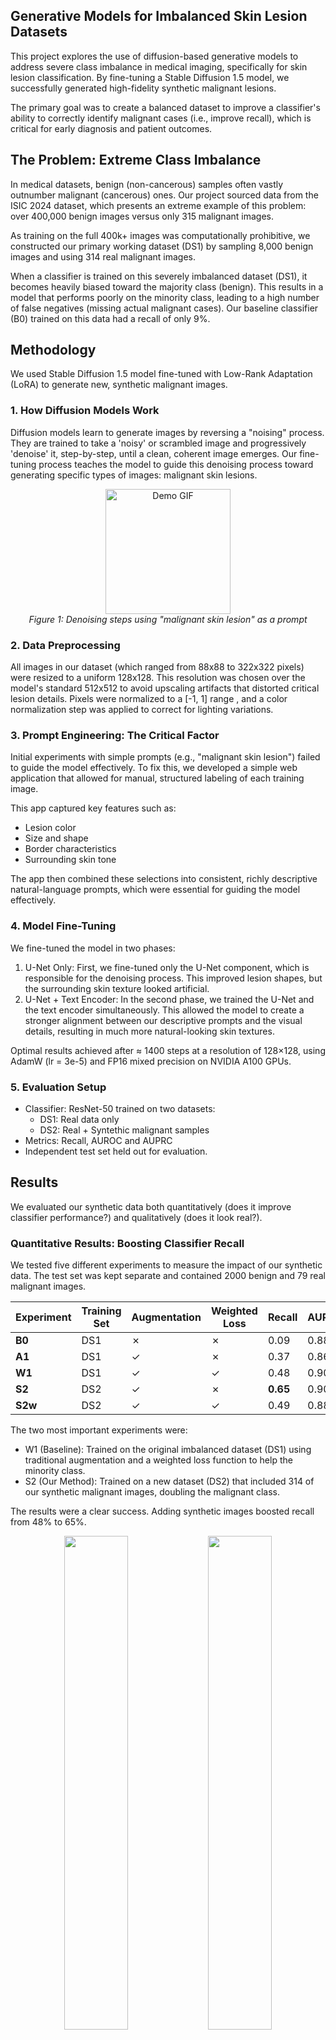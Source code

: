 ## Generative Models for Imbalanced Skin Lesion Datasets

This project explores the use of diffusion-based generative models to address severe class imbalance in medical imaging, specifically for skin lesion classification. By fine-tuning a Stable Diffusion 1.5 model, we successfully generated high-fidelity synthetic malignant lesions.

The primary goal was to create a balanced dataset to improve a classifier's ability to correctly identify malignant cases (i.e., improve recall), which is critical for early diagnosis and patient outcomes.

## The Problem: Extreme Class Imbalance

In medical datasets, benign (non-cancerous) samples often vastly outnumber malignant (cancerous) ones. Our project sourced data from the ISIC 2024 dataset, which presents an extreme example of this problem: over 400,000 benign images versus only 315 malignant images.

As training on the full 400k+ images was computationally prohibitive, we constructed our primary working dataset (DS1) by sampling 8,000 benign images and using 314 real malignant images.

When a classifier is trained on this severely imbalanced dataset (DS1), it becomes heavily biased toward the majority class (benign). This results in a model that performs poorly on the minority class, leading to a high number of false negatives (missing actual malignant cases). Our baseline classifier (B0) trained on this data had a recall of only 9%.

## Methodology

We used  Stable Diffusion 1.5 model fine-tuned with Low-Rank Adaptation (LoRA)  to generate new, synthetic malignant images.

### 1. How Diffusion Models Work

Diffusion models learn to generate images by reversing a "noising" process. They are trained to take a 'noisy' or scrambled image and progressively 'denoise' it, step-by-step, until a clean, coherent image emerges. Our fine-tuning process teaches the model to guide this denoising process toward generating specific types of images: malignant skin lesions.

<p align="center">
  <img src="public/denoising-steps.gif" alt="Demo GIF" width="200"><br>
  <em>Figure 1: Denoising steps using "malignant skin lesion" as a prompt</em>
</p>

### 2. Data Preprocessing

All images in our dataset (which ranged from 88x88 to 322x322 pixels) were resized to a uniform 128x128. This resolution was chosen over the model's standard 512x512 to avoid upscaling artifacts that distorted critical lesion details. Pixels were normalized to a [-1, 1] range , and a color normalization step was applied to correct for lighting variations.

### 3. Prompt Engineering: The Critical Factor

Initial experiments with simple prompts (e.g., "malignant skin lesion") failed to guide the model effectively. To fix this, we developed a simple web application that allowed for manual, structured labeling of each training image.

This app captured key features such as:
  
  - Lesion color
  - Size and shape
  - Border characteristics
  - Surrounding skin tone
  
  The app then combined these selections into consistent, richly descriptive natural-language prompts, which were essential for guiding the model effectively.

  ### 4. Model Fine-Tuning

  We fine-tuned the model in two phases:
  
  1. U-Net Only: First, we fine-tuned only the U-Net component, which is responsible for the denoising process. This improved lesion shapes, but the surrounding skin texture looked artificial.
  2. U-Net + Text Encoder: In the second phase, we trained the U-Net and the text encoder simultaneously. This allowed the model to create a stronger alignment between our descriptive prompts and the visual details, resulting in much more natural-looking skin textures.

Optimal results achieved after ≈ 1400 steps at a resolution of 128×128, using AdamW (lr = 3e-5) and FP16 mixed precision on NVIDIA A100 GPUs.

### 5. Evaluation Setup

- Classifier: ResNet-50 trained on two datasets:
  - DS1: Real data only
  - DS2: Real + Syntethic malignant samples
- Metrics: Recall, AUROC and AUPRC
- Independent test set held out for evaluation.


## Results

We evaluated our synthetic data both quantitatively (does it improve classifier performance?) and qualitatively (does it look real?).

### Quantitative Results: Boosting Classifier Recall

We tested five different experiments to measure the impact of our synthetic data. The test set was kept separate and contained 2000 benign and 79 real malignant images.

| Experiment | Training Set | Augmentation | Weighted Loss | Recall   | AUROC | AUPRC |
| ---------- | ------------ | ------------ | ------------- | -------- | ----- | ----- |
| **B0**     | DS1          | ✗            | ✗             | 0.09     | 0.887 | 0.306 |
| **A1**     | DS1          | ✓            | ✗             | 0.37     | 0.862 | 0.417 |
| **W1**     | DS1          | ✓            | ✓             | 0.48     | 0.900 | 0.464 |
| **S2**     | DS2          | ✓            | ✗             | **0.65** | 0.900 | 0.433 |
| **S2w**    | DS2          | ✓            | ✓             | 0.49     | 0.882 | 0.467 |


The two most important experiments were:

- W1 (Baseline): Trained on the original imbalanced dataset (DS1) using traditional augmentation and a weighted loss function to help the minority class.
- S2 (Our Method): Trained on a new dataset (DS2) that included 314 of our synthetic malignant images, doubling the malignant class.

The results were a clear success. Adding synthetic images boosted recall from 48% to 65%.

<p align="center"> <img src="public/confusion_w1.png" width="45%"/> <img src="public/confusion_s2.png" width="45%"/> </p>

Confusion matrices comparing performance W1 (left) and S2 (right) introducing synthetic images.

### Qualitative Results: "Visually Convincing" Images

#### 1. t-SNE Feature Visualization

We used t-SNE to compress the high-dimensional features from our classifier and plot them in 2D.

- Synthetic vs. Real: The features of our synthetic malignant images (red) show a clear and significant overlap with the features of real malignant images (yellow/orange). This shows our model learned to reproduce the correct features.
- Synthetic vs. Benign: The synthetic malignant images (red) form a distinct cluster that is clearly separated from the benign images (green).

<p align="center"> <img src="public/tsne_real_vs_synthetic.png" width="70%"/> <br><em>Real vs. Synthetic Malignant: strong overlap indicates feature fidelity.</em> </p> <p align="center"> <img src="public/tsne_synthetic_vs_benign.png" width="70%"/> <br><em>Synthetic Malignant vs. Benign: clear separation, confirming diagnostic distinction.</em> </p> 

This confirms our synthetic images effectively mimic the malignant class while remaining distinct from the benign class.

#### 2. Human Expert Study

We asked 10 participants (doctors and senior medical students) to act as "discriminators". They were shown a random sequence of 40 malignant images (20 real, 20 synthetic) and had to classify each as real or synthetic.

- Real Images: Experts correctly identified 66.5% of the real images on average.
- Synthetic Images: Experts correctly identified only 49.5% of the synthetic images on average.

<p align="center"> <img src="public/human_study_results.png" width="70%"/> </p>

This at-chance (50/50) performance on synthetic images demonstrates that our generated lesions are "visually convincing" and that medical experts could not reliably distinguish them from real ones.

## Generated Examples and Demo

<p align="center"> <img src="public/synthetic_examples.jpg" width="90%"/> <br><em>Examples of our synthetic images generated using our diffusion-based approach.</em></p>


## Conclusion
This project demonstrates that synthetic data generation can serve as a powerful tool to correct class imbalance in medical imaging datasets.
Fine-tuned diffusion models, guided by high-quality descriptive prompts, produced realistic malignant lesions that:

- Improved recall by +17 points.
- Preserved benign accuracy.
- Achieved strong perceptual and feature-space realism.

These findings highlight the potential of synthetic medical data to support both AI training and clinical education in dermatology.